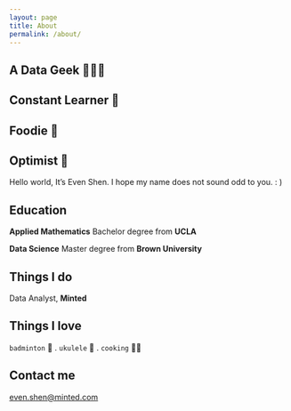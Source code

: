 ```yaml
---
layout: page
title: About
permalink: /about/
---
```

## A Data Geek 👩🏻‍💻 ##
## Constant Learner 📖 ##
## Foodie 🥂 ##
## Optimist 🐣 ##
Hello world,
It’s Even Shen. I hope my name does not sound odd to you. : )

## Education

**Applied Mathematics** Bachelor degree from **UCLA**

**Data Science** Master degree from **Brown University**

## Things I do

Data Analyst, **Minted**

## Things I love

`badminton` 🏸️ . `ukulele` 🌴 . `cooking` 👩‍🍳
    
## Contact me

[even.shen@minted.com](mailto:even.shen@minted.com)
